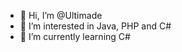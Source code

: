 - 👋 Hi, I’m @Ultimade
- 👀 I’m interested in Java, PHP and C#
- 🌱 I’m currently learning C#

<!---
Ultimade/Ultimade is a ✨ special ✨ repository because its `README.md` (this file) appears on your GitHub profile.
You can click the Preview link to take a look at your changes.
--->
